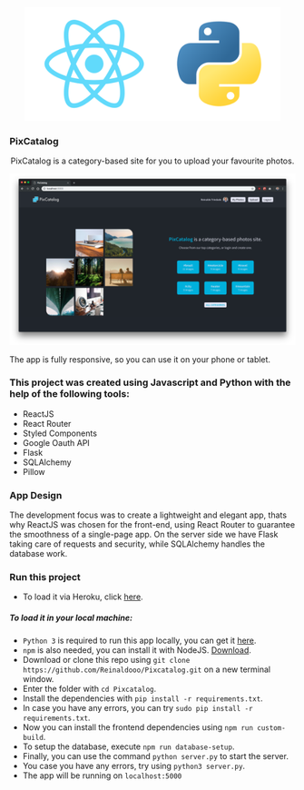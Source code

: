 <p  align="center">
<img  height="200px"  src="./Header.svg">
</p>  

### PixCatalog  

<p  align="center">
PixCatalog is a category-based site for you to upload your favourite photos.
</p> 

![Example PNG](/Example.png)

The app is fully responsive, so you can use it on your phone or tablet.

### This project was created using Javascript and Python with the help of the following tools:

* ReactJS
* React Router
* Styled Components
* Google Oauth API
* Flask
* SQLAlchemy
* Pillow

### App Design

The development focus was to create a lightweight and elegant app, thats why ReactJS was chosen for the front-end, using React Router to guarantee the smoothness of a single-page app. On the server side we have Flask taking care of requests and security, while SQLAlchemy handles the database work.
  
### Run this project

* To load it via Heroku, click [here](https://pixcatalog.herokuapp.com/).

##### To load it in your local machine:

* `Python 3` is required to run this app locally, you can get it [here](https://www.python.org/).
* `npm` is also needed, you can install it with NodeJS. [Download](https://nodejs.org/en/).
* Download or clone this repo using `git clone https://github.com/Reinaldooo/Pixcatalog.git` on a new terminal window.
* Enter the folder with `cd Pixcatalog`.
* Install the dependencies with `pip install -r requirements.txt`.
* In case you have any errors, you can try `sudo pip install -r requirements.txt`.
* Now you can install the frontend dependencies using `npm run custom-build`.
* To setup the database, execute `npm run database-setup`.
* Finally, you can use the command `python server.py` to start the server.
* You case you have any errors, try using `python3 server.py`.
* The app will be running on ```localhost:5000```